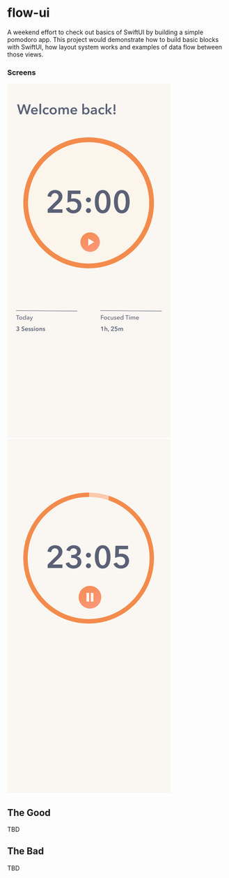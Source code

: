# flow-ui
A weekend effort to check out basics of SwiftUI by building a simple pomodoro app. This project would demonstrate how to build basic blocks with SwiftUI, how layout system works and examples of data flow between those views. 

### Screens
![](https://github.com/alpkeser/flow-ui/blob/master/start.png "Counter ready")
![](https://github.com/alpkeser/flow-ui/blob/master/paused.png "Counter running")


## The Good
TBD

## The Bad
TBD
